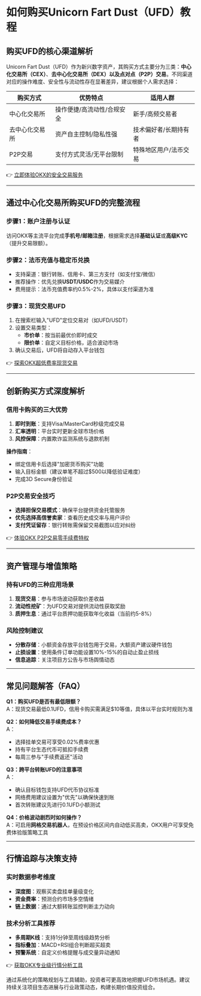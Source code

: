 # 如何购买Unicorn Fart Dust（UFD）教程

## 购买UFD的核心渠道解析  
Unicorn Fart Dust（UFD）作为新兴数字资产，其购买方式主要分为三类：**中心化交易所（CEX）**、**去中心化交易所（DEX）**以及**点对点（P2P）交易**。不同渠道对应的操作难度、安全性与流动性存在显著差异，建议根据个人需求选择：  

| 购买方式       | 优势特点                     | 适用人群               |  
|----------------|------------------------------|------------------------|  
| 中心化交易所   | 操作便捷/高流动性/合规安全   | 新手/高频交易者        |  
| 去中心化交易所 | 资产自主控制/隐私性强        | 技术偏好者/长期持有者  |  
| P2P交易        | 支付方式灵活/无平台限制      | 特殊地区用户/法币交易  |  

👉 [立即体验OKX的安全交易服务](https://bit.ly/okx_welcome)  

---

## 通过中心化交易所购买UFD的完整流程  
### 步骤1：账户注册与认证  
访问OKX等主流平台完成**手机号/邮箱注册**，根据需求选择**基础认证**或**高级KYC**（提升交易限额）。  

### 步骤2：法币充值与稳定币兑换  
- 支持渠道：银行转账、信用卡、第三方支付（如支付宝/微信）  
- 推荐操作：优先兑换**USDT/USDC**作为交易媒介  
- 费用提示：法币充值费率约0.5%-2%，具体以支付渠道为准  

### 步骤3：现货交易UFD  
1. 在搜索栏输入"UFD"定位交易对（如UFD/USDT）  
2. 设置交易类型：  
   - **市价单**：按当前最优价即时成交  
   - **限价单**：自定义目标价格，适合波动市场  
3. 确认交易后，UFD将自动存入平台钱包  

👉 [探索OKX超低费率现货交易](https://bit.ly/okx_welcome)  

---

## 创新购买方式深度解析  
### 信用卡购买的三大优势  
1. **即时到账**：支持Visa/MasterCard秒级完成交易  
2. **汇率透明**：平台实时更新全球市场价格  
3. **风控保障**：内置欺诈监测系统与退款机制  

**操作指南**：  
- 绑定信用卡后选择"加密货币购买"功能  
- 输入目标金额（建议单笔不超过$500以降低验证难度）  
- 完成3D Secure身份验证  

### P2P交易安全技巧  
- **选择担保交易模式**：确保平台提供资金托管服务  
- **优先选择高信誉卖家**：查看历史成交率与用户评价  
- **支付凭证留存**：银行转账需保留交易截图以应对纠纷  

👉 [体验OKX P2P交易零手续费特权](https://bit.ly/okx_welcome)  

---

## 资产管理与增值策略  
### 持有UFD的三种应用场景  
1. **现货交易**：参与市场波动获取价差收益  
2. **流动性挖矿**：为UFD交易对提供流动性获取奖励  
3. **质押生息**：通过平台质押功能获取年化收益（当前约5-8%）  

### 风险控制建议  
- **分散存储**：小额资金存放平台钱包用于交易，大额资产建议硬件钱包  
- **止损设置**：使用条件订单功能设置10%-15%的自动止盈止损线  
- **信息追踪**：关注项目方公告与市场舆情动态  

---

## 常见问题解答（FAQ）  

**Q1：购买UFD是否有最低限额？**  
A：现货交易最低0.1UFD，信用卡购买需满足$10等值，具体以平台实时规则为准  

**Q2：如何降低交易手续费成本？**  
A：  
- 选择挂单交易可享受0.02%费率优惠  
- 持有平台生态代币可抵扣手续费  
- 每周三参与"手续费返还"活动  

**Q3：跨平台转账UFD的注意事项**  
A：  
- 确认目标钱包支持UFD代币协议标准  
- 网络费用建议设置为"优先"以确保快速到账  
- 首次转账建议先进行0.1UFD小额测试  

**Q4：价格波动剧烈时如何操作？**  
A：可启用**网格交易机器人**，在预设价格区间内自动低买高卖，OKX用户可享受免费体验版策略工具  

---

## 行情追踪与决策支持  
### 实时数据参考维度  
- **深度图**：观察买卖盘挂单量级变化  
- **资金费率**：预测合约市场多空情绪  
- **链上数据**：通过大额转账监控判断主力动向  

### 技术分析工具推荐  
- **多周期K线**：支持1分钟至周线级趋势分析  
- **指标叠加**：MACD+RSI组合判断超买超卖  
- **预警系统**：自定义价格提醒与成交量异动通知  

👉 [获取OKX专业级行情分析工具](https://bit.ly/okx_welcome)  

通过系统化的策略规划与工具辅助，投资者可更高效地把握UFD市场机遇。建议持续关注项目生态进展与行业政策动态，构建长期价值投资组合。